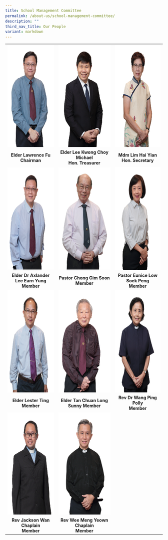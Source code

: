 ```yaml
---
title: School Management Committee
permalink: /about-us/school-management-committee/
description: ""
third_nav_title: Our People
variant: markdown
---
```

<b>
	<table>
    <tbody><tr>
      <td align="center"><img src="/images/Elder%20Lawrence%20Fu.jpg" alt="Elder Lawrence Fu.JPG" width="219" height="326"></td>
      <td align="center"><img src="/images/Elder%20Michael%20Lee.jpg" alt="Elder Michael Lee.JPG" width="219" height="326"></td>
      <td align="center"><img src="/images/Mdm%20Lim%20Hai%20Yian.jpg" alt="Mdm Lim Hai Yian.JPG" width="219" height="326"></td>
    </tr>
    <tr>
			<td align="center"><span><center>Elder Lawrence Fu<br>Chairman</center></span></td>
	  <td align="center"><span><center>Elder Lee Kwong Choy Michael<br><span>Hon. Treasurer </span></center></span></td>
	  <td align="center"><center>Mdm Lim Hai Yian<br> Hon. Secretary</center></td></tr>
      <tr>
        <td><img src="/images/Elder%20Dr%20Alexander%20Lee.jpg" alt="Elder Dr Alexander Lee.JPG" width="219" height="326"></td>
        <td><img src="/images/Elder%20Chong%20Gim%20Soon.jpg" alt="Elder Chong Gim Soon.JPG" width="219" height="326"></td>
        <td><img src="/images/Pastor%20Eunice%20Low.jpg" alt="Pastor Eunice Low.JPG" width="219" height="328"></td>
      </tr>
      <tr><td><span style="background-color:initial"><center>Elder Dr Axlander Lee Earn Yung<br>Member</center></span></td>
	  <td align="center"><center>Pastor Chong Gim Soon <br><span style="background-color:initial">Member</span></center></td>
				<td align="center"><center>Pastor Eunice Low Soek Peng<br>Member</center></td></tr>
      <tr>
        <td><img src="/images/Elder%20Lester%20Ting.jpg" alt="Elder Lester Ting.JPG" width="219" height="326"></td>
        <td><img src="/images/Elder%20Sunny%20Tan.jpg" alt="Elder Sunny Tan.JPG" width="219" height="326"></td>
        <td><img src="/images/Reverend%20Dr%20Wang%20Ping.jpg" alt="Reverend Dr Wang Ping.JPG" width="219" height="326"></td>
      </tr>
	<tr><td><center>Elder Lester Ting<br>Member</center></td>
	  <td align="center"><center>Elder Tan Chuan Long Sunny
			Member</center></td>
				<td align="center"><center>Rev Dr Wang Ping Polly<br>Member</center></td></tr>
      <tr>
        <td><img src="/images/Reverend%20Jackson%20Wan.jpg" alt="Reverend Jackson Wan.JPG" width="219" height="326"></td>
        <td><img src="/images/Reverend%20Wee%20Meng%20Yeow.jpg" alt="Reverend Wee Meng Yeow.JPG" width="219" height="326"></td>
        <td></td>
      </tr>
	<tr><td><center>Rev Jackson Wan <br>Chaplain<br>Member</center></td><td><center>Rev Wee Meng Yeown<br>Chaplain<br>Member<center></center></center></td><td></td></tr></tbody></table></b>